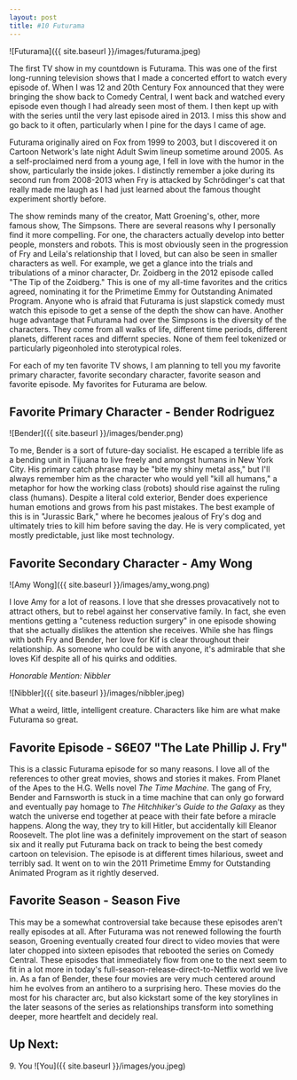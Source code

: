 ```yaml
---
layout: post
title: #10 Futurama
---
```


![Futurama]({{ site.baseurl }}/images/futurama.jpeg)

The first TV show in my countdown is Futurama. This was one of the first long-running television shows that I made a concerted effort to watch every episode of. When I was 12 and 20th Century Fox announced that they were bringing the show back to Comedy Central, I went back and watched every episode even though I had already seen most of them. I then kept up with with the series until the very last episode aired in 2013. I miss this show and go back to it often, particularly when I pine for the days I came of age.  
  
Futurama originally aired on Fox from 1999 to 2003, but I discovered it on Cartoon Network's late night Adult Swim lineup sometime around 2005. As a self-proclaimed nerd from a young age, I fell in love with the humor in the show, particularly the inside jokes. I distinctly remember a joke during its second run from 2008-2013 when Fry is attacked by Schrödinger's cat that really made me laugh as I had just learned about the famous thought experiment shortly before.  
  
The show reminds many of the creator, Matt Groening's, other, more famous show, The Simpsons. There are several reasons why I personally find it more compelling. For one, the characters actually develop into better people, monsters and robots. This is most obviously seen in the progression of Fry and Leila's relationship that I loved, but can also be seen in smaller characters as well. For example, we get a glance into the trials and tribulations of a minor character, Dr. Zoidberg in the 2012 episode called "The Tip of the Zoidberg." This is one of my all-time favorites and the critics agreed, nominating it for the Primetime Emmy for Outstanding Animated Program. Anyone who is afraid that Futurama is just slapstick comedy must watch this episode to get a sense of the depth the show can have. Another huge advantage that Futurama had over the Simpsons is the diversity of the characters. They come from all walks of life, different time periods, different planets, different races and differnt species. None of them feel tokenized or particularly pigeonholed into sterotypical roles.  
  
For each of my ten favorite TV shows, I am planning to tell you my favorite primary character, favorite secondary character, favorite season and favorite episode. My favorites for Futurama are below.

## Favorite Primary Character - Bender Rodriguez

![Bender]({{ site.baseurl }}/images/bender.png)

To me, Bender is a sort of future-day socialist. He escaped a terrible life as a bending unit in Tijuana to live freely and amongst humans in New York City. His primary catch phrase may be "bite my shiny metal ass," but I'll always remember him as the character who would yell "kill all humans," a metaphor for how the working class (robots) should rise against the ruling class (humans). Despite a literal cold exterior, Bender does experience human emotions and grows from his past mistakes. The best example of this is in "Jurassic Bark," where he becomes jealous of Fry's dog and ultimately tries to kill him before saving the day. He is very complicated, yet mostly predictable, just like most technology.
  
## Favorite Secondary Character - Amy Wong

![Amy Wong]({{ site.baseurl }}/images/amy_wong.png)
  
I love Amy for a lot of reasons. I love that she dresses provacatively not to attract others, but to rebel against her conservative family. In fact, she even mentions getting a "cuteness reduction surgery" in one episode showing that she actually dislikes the attention she receives. While she has flings with both Fry and Bender, her love for Kif is clear throughout their relationship. As someone who could be with anyone, it's admirable that she loves Kif despite all of his quirks and oddities.
  
*Honorable Mention: Nibbler*  

![Nibbler]({{ site.baseurl }}/images/nibbler.jpeg)
  
What a weird, little, intelligent creature. Characters like him are what make Futurama so great.  
  
## Favorite Episode - S6E07 "The Late Phillip J. Fry"

This is a classic Futurama episode for so many reasons. I love all of the references to other great movies, shows and stories it makes. From Planet of the Apes to the H.G. Wells novel *The Time Machine*. The gang of Fry, Bender and Farnsworth is stuck in a time machine that can only go forward and eventually pay homage to *The Hitchhiker's Guide to the Galaxy* as they watch the universe end together at peace with their fate before a miracle happens. Along the way, they try to kill Hitler, but accidentally kill Eleanor Roosevelt. The plot line was a definitely improvement on the start of season six and it really put Futurama back on track to being the best comedy cartoon on television. The episode is at different times hilarious, sweet and terribly sad. It went on to win the 2011 Primetime Emmy for Outstanding Animated Program as it rightly deserved.
  
## Favorite Season - Season Five

This may be a somewhat controversial take because these episodes aren't really episodes at all. After Futurama was not renewed following the fourth season, Groening eventually created four direct to video movies that were later chopped into sixteen episodes that rebooted the series on Comedy Central. These episodes that immediately flow from one to the next seem to fit in a lot more in today's full-season-release-direct-to-Netflix world we live in. As a fan of Bender, these four movies are very much centered around him he evolves from an antihero to a surprising hero. These movies do the most for his character arc, but also kickstart some of the key storylines in the later seasons of the series as relationships transform into something deeper, more heartfelt and decidely real.
  
## Up Next:  
  
9\. You ![You]({{ site.baseurl }}/images/you.jpeg)

